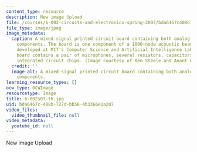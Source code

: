```yaml
---
content_type: resource
description: New image Upload
file: /courses/6-002-circuits-and-electronics-spring-2007/bda6467c408b727dbb564b3366e1a207_6-002s07-th.jpg
file_type: image/jpeg
image_metadata:
  caption: A mixed-signal printed circuit board containing both analog and digital
    components. The board is one component of a 1000-node acoustic beamformer being
    developed at MIT's Computer Science and Artificial Intelligence Laboratory. The
    board contains a pair of microphones, several resistors, capacitors, and digital
    integrated circuit chips. (Image courtesy of Ken Steele and Anant Agarwal.)
  credit: ''
  image-alt: A mixed-signal printed circuit board containing both analog and digital
    components.
learning_resource_types: []
ocw_type: OCWImage
resourcetype: Image
title: 6-002s07-th.jpg
uid: bda6467c-408b-727d-bb56-4b3366e1a207
video_files:
  video_thumbnail_file: null
video_metadata:
  youtube_id: null
---
```

New image Upload

